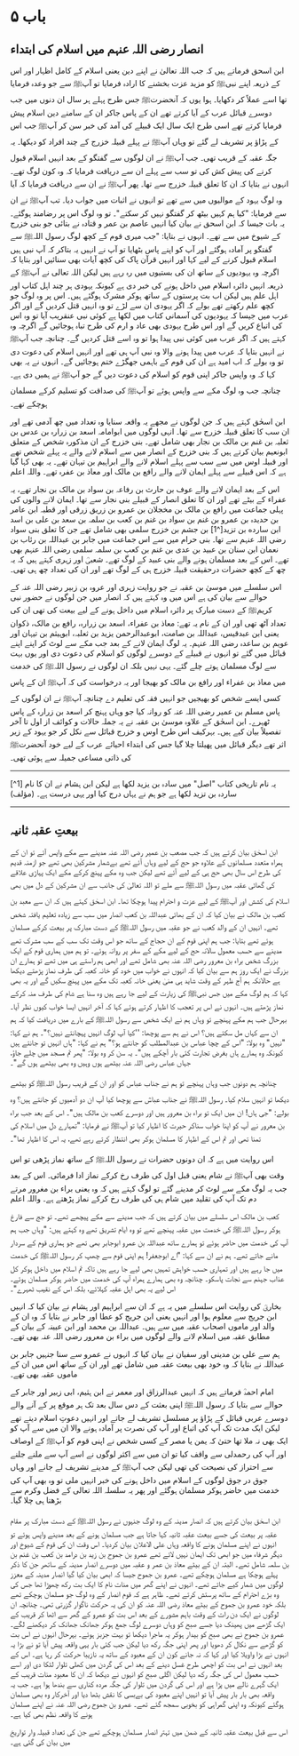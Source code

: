# باب ۵

## انصار رضی اللہ عنہم میں اسلام کی ابتداء

ابن اسحق فرماتے ہیں کہ جب اللہ تعالیٰ نے اپنے دین یعنی اسلام کے کامل اظہار اور اس کے ذریعہ اپنے نبیﷺ کو مزید عزت بخشنے کا ارادہ فرمایا تو آپﷺ سے جو وعدہ فرمایا تھا اسے عملاً کر دکھایا۔ ہوا یوں کہ آنحضرتﷺ جس طرح پہلے ہر سال ان دنوں میں جب دوسرے قبائل عرب کے آیا کرتے تھے ان کے پاس جاکر ان کے سامنے دین اسلام پیش فرمایا کرتے تھے اسی طرح ایک سال ایک قبیلے کی آمد کی خبر سن کر آپﷺ جب اس کے پڑاؤ پر تشریف لے گئے تو وہاں آپﷺ نے پہلے قبیلہ خزرج کے چند افراد کو دیکھا۔ یہ جگہ عقبہ کے قریب تھی۔ جب آپﷺ نے ان لوگوں سے گفتگو کے بعد انہیں اسلام قبول کرنے کی پیش کش کی تو سب سے پہلے ان سے دریافت فرمایا کہ وہ کون لوگ تھے۔ انہوں نے بتایا کہ ان کا تعلق قبیلہ خزرج سے تھا۔ پھر آپﷺ نے ان سے
دریافت فرمایا کہ آیا وہ لوگ یہود کے موالیوں میں سے تھے تو انہوں نے اثبات میں جواب دیا۔ تب آپﷺ نے ان سے فرمایا:
"کیا ہم کہیں بیٹھ کر گفتگو نہیں کر سکتے"۔
تو وہ لوگ اس پر رضامند ہوگئے۔ یہ بات جیسا کہ ابن اسحق نے بیان کیا انہیں عاصم بن عمر و قتادہ نے بتائی جو بنی خزرج کے شیوخ میں سے تھے۔ انہوں نے بتایا: "جب میری قوم کے کچھ لوگ رسول اللہﷺ سے گفتگو پر آمادہ ہوگئے اور آپ کو اپنے پاس بٹھایا تو آپ نے انہیں یہ بتاکر کہ آپ نبی ہیں اسلام قبول کرنے کے لیے کہا اور انہیں قرآن پاک کی کچھ آیات بھی سنائیں اور بتایا کہ اگرچہ وہ یہودیوں کے ساتھ ان کی بستیوں میں رہ رہے ہیں لیکن اللہ تعالی نے آپﷺ کے ذریعہ انہیں دائرہ اسلام میں داخل ہونے کی خبر دی ہے کیونکہ یہودی ہر چند اہل کتاب اور اہل علم ہیں لیکن اب بت پرستوں کے ساتھ ہوکر مشرک ہوگئے ہیں۔ اس پر وہ
لوگ جو کچھ علم رکھتے تھے بولے کہ اگر یہودی ان سے لڑے تو وہ انہیں قتل کردیں گے اور اگر عرب میں جیسا کہ یہودیوں کی آسمانی کتاب میں لکھا ہے کوئی نبی عنقریب آیا تو وہ اس کی اتباع کریں گے اور اس طرح یہودی بھی عاد و ارم کی طرح تباہ ہوجائیں گے اگرچہ وہ کہتے ہیں کہ اگر عرب میں کوئی نبی پیدا ہوا تو وہ اسے قتل کردیں گے۔ چنانچہ جب آپﷺ نے انہیں بتایا کہ عرب میں پیدا ہونے والا وہ نبی آپ ہی تھے اور انہیں اسلام کی دعوت دی تو وہ بولے کہ اب امید ہے ان کی قوم کے باہمی جھگڑے ختم ہوجائیں گے۔ انہوں نے یہ بھی کہا کہ وہ واپس جاکر اپنی قوم کو اسلام کی دعوت دیں گے جو آپﷺ نے ہمیں دی ہے۔ چنانچہ جب وہ لوگ مکے
سے واپس ہوئے تو آپﷺ کی صداقت کو تسلیم کرکے مسلمان ہوچکے تھے۔

ابن اسحٰق کہتے ہیں کہ جن لوگوں نے مجھے یہ واقعہ سنایا وہ تعداد میں چھ آدمی تھے اور ان سب کا تعلق قبیلہ خزرج سے تھا۔ انہی لوگوں میں ابوامامہ اسعد بن زرارہ بن عدس بن ثعلبہ بن غنم بن مالک بن نجار بھی شامل تھے۔ بنی خزرج کے ان مذکورہ شخص کے متعلق ابونعیم بیان کرتے ہیں کہ بنی خزرج کے انصار میں سے اسلام لانے والے یہ پہلے شخص تھے اور قبیلہ اوس میں سے سب سے پہلے اسلام لانے والے ابراہیم بن تیہان تھے۔ یہ بھی کہا گیا ہے کہ اس قبیلے سے پہلے ایمان لانے والے رافع بن مالک اور معاذ بن عفرہ تھے۔ واللہ اعلم

اس کے بعد ایمان لانے والے عوف بن حارث بن رفاعہ بن سواد بن مالک بن نجار تھے، یہ عفراء کے بیٹے تھے اور ان کا تعلق انصار کے قبیلے بنی نجار سے تھا۔ ایمان لانے والوں کی پہلی جماعت میں رافع بن مالک بن مخجلان بن عمرو بن زریق زرقی اور قطبہ ابن عامر بن حدیدہ بن عمرو بن غنم بن سواد بن غنم بن کعب بن سلمہ بن سعد بن علی بن اسد ابن سارده بن تزید[^1] بن جشم بن خزرج سلمی بھی شامل تھے جن کا تعلق بنی سواد رضی اللہ عنہم سے تھا۔ بنی حرام میں سے اس جماعت میں جابر بن عبداللہ بن رئاب بن نعمان ابن سنان بن عبید بن عدی بن غنم بن کعب بن سلمہ سلمی رضی اللہ عنہم بھی تھے۔ اس کے بعد مسلمان ہونے والے بنی عبید کے لوگ تھے۔
شعبیؒ اور زہری کہتے ہیں کہ یہ چھ کے کچھ حضرات درحقیقت قبیلہ خزرج ہی کے لوگ تھے اور ان کی تعداد چھ ہی تھی۔

اس سلسلے میں موسیٰ بن عقبہ نے جو روایت زہری اور عروہ بن زبیر رضی اللہ عنہ کے حوالے سے بیان کی ہے اس میں وہ کہتے ہیں کہ انصار میں جن لوگوں نے حضور نبی کریمﷺ کے دست مبارک پر دائرہ اسلام میں داخل ہونے کے لیے بیعت کی تھی ان کی تعداد آٹھ تھی اور ان کے نام یہ تھے: معاذ بن عفراء، اسعد بن زرارہ، رافع بن مالک، ذکوان یعنی ابن عبدقیس، عبداللہ بن صامت، ابوعبدالرحمن یزید بن ثعلبہ، ابوہیثم بن تیہان اور عویم بن ساعدہ رضی اللہ عنہم۔ یہ لوگ ایمان لانے کے بعد جب مکے سے لوٹ کر اپنے اپنے قبائل میں گئے تو انہوں نے قبیلے کے دوسرے لوگوں کو اسلام کی دعوت دی اور یوں بہت سے لوگ مسلمان ہوتے چلے گئے۔ یہی نہیں بلکہ ان لوگوں نے رسول اللہﷺ کی خدمت میں معاذ بن عفراء اور رافع بن مالک کو بھیجا اور یہ درخواست کی کہ آپﷺ ان کے پاس کسی ایسے شخص کو بھیجیں جو انہیں فقہ کی تعلیم دے چنانچہ آپﷺ نے ان لوگوں کے پاس مسلم بن عمیر رضی اللہ عنہ کو روانہ کیا جو وہاں
پہنچ کر اسعد بن زرارہ کے پاس ٹھہرے۔ ابن اسحٰق کے علاوہ موسیٰ بن عقبہ نے یہ جملہ حالات و کوائف از اول تا آخر تفصیلاً بیان کیے ہیں۔ بہرکیف اس طرح اوس و خزرج قبائل سے نکل کر جو یہود کے زیر اثر تھے دیگر قبائل میں پھیلتا چلا گیا جس کی ابتداء احیائے عرب کے لیے خود آنحضرتﷺ کی ذاتی مساعی جمیلہ سے ہوئی تھی۔

---

[^1] یہ نام تاریخی کتاب "اصل" میں سادہ بن یزید لکھا ہے لیکن ابن ہشام نے ان کا نام ساردہ بن تزید لکھا ہے جو ہم نے یہاں درج کیا اور یہی درست ہے۔ (مؤلف)

---

## بیعتِ عقبہ ثانیہ

ابن اسحٰق بیان کرتے ہیں کہ جب مصعب بن عمیر رضی اللہ عنہ مدینے سے مکے واپس آئے تو ان کے ہمراہ متعدد مسلمانوں کے علاوہ جو حج کے لیے وہاں آئے تھے بےشمار مشرکین بھی تھے جو ازمنہ قدیم کی طرح اس سال بھی حج ہی کے لیے آئے تھے لیکن جب وہ مکے پہنچ کرکے مکے ایک پہاڑی علاقے کی گھاٹی عقبہ میں رسول اللہﷺ سے ملے تو اللہ تعالیٰ کی جانب سے ان مشرکین کے دل میں بھی اسلام کی کشش اور آپﷺ کے لیے عزت و احترام پیدا ہوچکا تھا۔ ابن اسحٰق کہتے ہیں کہ ان سے معبد بن کعب بن مالک نے
بیان کیا کہ ان کے بھائی عبداللہ بن کعب انصار میں سب سے زیادہ تعلیم یافتہ شخص تھے۔ انہیں ان کے والد کعب نے جو عقبہ میں رسول اللہﷺ کے دست مبارک پر بیعت کرکے مسلمان ہوئے تھے بتایا: جب ہم اپنی قوم کے ان حجاج کے ساتھ جو اس وقت تک سب کے سب مشرک تھے مدینے سے حسب معمول سالانہ حج کے لیے مکے کے سفر پر روانہ ہوئے۔ تو ہم میں ہماری قوم کے ایک بزرگ شخص براء بن معرور رضی اللہ عنہ بھی شامل تھے اور ابھی ہم راستے ہی میں تھے تو ہمارے ان بزرگ نے ایک روز ہم سے بیان کیا کہ انہوں نے خواب میں خود کو خانہ کعبہ کی طرف نماز پڑھتے دیکھا  ہے حالانکہ ہم آج ظہر کے وقت شاید ہی منیٰ یعنی خانہ کعبہ تک مکے میں پہنچ سکیں گے اور یہ بھی کہا کہ ہم لوگ مکے میں جس نبیﷺ کی زیارت کے لیے جا رہے ہیں وہ سنا ہے شام کی طرف منہ کرکے نماز پڑھتے ہیں۔ انہوں نے اس پر تعجب کا اظہار کرتے ہوئے کہا کہ آخر انہیں ایسا خواب کیوں نظر آیا۔ بہرحال جب ہم مکے پہنچے تو وہاں ہم نے ایک شخص سے رسول اللہﷺ کے بارے میں
دریافت کیا کہ ہم ان سے کہاں مل سکتے ہیں؟ اس نے ہم سے پوچھا: ''کیا آپ لوگ انہیں پہچانتے نہیں؟"۔ ہم نے کہا: "نہیں" وہ بولا: "اس کے چچا عباس بن عبدالمطلب کو جانتے ہو؟" ہم نے کہا: "ہاں انہیں تو جانتے ہیں کیونکہ وہ ہمارے ہاں بغرض تجارت
کئی بار آچکے ہیں"۔ یہ سن کر وہ بولا:
"پھر تم مسجد میں چلے جاؤ، جہاں عباس رضی اللہ عنہ بیٹھے ہوں وہیں وہ بھی بیٹھے ہوں گے"۔

چنانچہ ہم دونوں جب وہاں پہنچے تو ہم نے جناب عباس کو اور ان کے قریب رسول اللہﷺ کو بیٹھے دیکھا تو انہیں سلام کیا۔ رسول اللہﷺ نے جناب عباسؓ سے پوچھا کیا آپ ان دو آدمیوں کو جانتے ہیں؟ وہ بولے:
"جی ہاں! ان میں ایک تو براء بن معرور ہیں اور دوسرے کعب بن مالک ہیں"۔
اس کے بعد جب براء بن معرور نے آپ کو اپنا خواب سناکر حیرت کا اظہار کیا تو آپﷺ نے فرمایا:
"تمہارے دل میں اسلام کی تمنا تھی اور تم اس کے اظہار کا مسلمان ہوکر بھی انتظار کرتے رہے تھے، یہ اس کا اظہار تھا"۔  

اس روایت میں ہے کہ ان دونوں حضرات نے رسول اللہﷺ کے ساتھ نماز پڑھی تو اس وقت بھی آپﷺ نے شام یعنی قبل اول کی طرف رخ کرکے نماز ادا فرمائی۔ اس کے بعد جب یہ لوگ مکے سے لوٹ کر مدینے گئے تو لوگ کہتے ہیں کہ وہ یعنی براء بن مغرور مرتے دم تک آپ کی تقلید میں شام ہی کی طرف رخ کرکے نماز پڑھتے ہے۔ واللہ اعلم

کعب بن مالک اس سلسلے میں بیان کرتے ہیں کہ جب مدینے سے مکے پیچھے تھے۔ تو جج سے فارغ ہوکر رسول اللہﷺ کی خدمت میں عقبہ پہنچے تھے تو وہ ایام تشریق تھے وہ کہتے ہیں:
"وہاں جب ہم آپ کی خدمت میں حاضر ہوئے تو ہمارے ساتھ عبداللہ بن عمرو ابوجابر بھی تھے جو ہماری قوم کے سردار مانے جاتے تھے۔ ہم نے ان سے کہا: "اے ابوجعفر! ہم اپنی قوم سے چھپ کر رسول اللہﷺ کی خدمت میں جا رہے ہیں اور تمہاری حسب خواہش تمہیں بھی لیے جا رہے ہیں تاکہ تم اسلام میں داخل ہوکر کل عذاب جہنم سے نجات پاسکو۔ چنانچہ وہ بھی ہمارے ہمراہ آپ کی خدمت میں حاضر ہوکر مسلمان ہوئے۔ اس لیے یہ بھی اہل عقبہ کہلائے، بلکہ اس کے نقیب ٹھہرے"۔

بخاریؒ کی روایت اس سلسلے میں یہ ہے کہ ان سے ابراہیم اور ہشام نے بیان کیا کہ انہیں ابن جریج سے معلوم ہوا اور انہیں یعنی ابن جریج کو عطا اور جابر نے بتایا کہ وہ ان کے والد اور ماموں اصحاب عقبہ میں سے ہیں۔ عبداللہ بن محمد اور ابن عیینہ کے بیان کے مطابق عقبہ میں اسلام لانے والے لوگوں میں براء بن معرور رضی اللہ عنہ بھی تھے۔

ہم سے علی بن مدینی اور سفیان نے بیان کیا کہ انہوں نے عمرو سے سنا جنہیں جابر بن عبداللہ نے بتایا کہ وہ خود بھی بیعت عقبہ میں شامل تھے اور ان کے ساتھ اس میں ان کے ماموں عقبہ بھی تھے۔

امام احمدؒ فرماتے ہیں کہ انہیں عبدالرزاق اور معمر نے ابن ہثیم، ابی زبیر اور جابر کے حوالے سے بتایا کہ رسول اللہﷺ اپنی بعثت کے دس سال بعد تک ہر موقع پر کے آنے والے دوسرے عربی قبائل کے پڑاؤ پر مسلسل تشریف لے جاتے اور انہیں دعوتِ اسلام دیتے تھے لیکن ایک مدت تک آپ کی اتباع اور آپ کی نصرت پر آمادہ ہونے والا ان میں سے آپ کو ایک بھی نہ ملا تھا حتیٰ کہ یمن یا مصر کے کسی شخص نے اپنی قوم کو آپﷺ کے اوصاف اور آپ کی رحمدلی سے واقف کیا تو ان میں سے اکثر لوگوں نے اسے آپ سے ملنے جلنے سے احتراز کی نصیحت کی تھی لیکن جب آپﷺ کے مدینے تشریف لے جانے اور وہاں جوق در جوق لوگوں کے اسلام میں داخل ہونے کی خبر انہیں ملی تو وہ بھی آپ کی خدمت میں حاضر ہوکر مسلمان ہوگئے اور پھر یہ سلسلہ اللہ تعالی کے فضل وکرم سے بڑھتا ہی چلا گیا۔

ابن اسحٰق بیان کرتے ہیں کہ انصار مدینہ کے وہ لوگ جنہوں نے رسول اللہﷺ کے دست مبارک پر مقام عقبہ پر بیعت کی جسے بیعت عقبہ ثانیہ کہا جاتا ہے جب مسلمان ہونے کے بعد مدینے واپس ہوئے تو انہوں نے اپنے مسلمان ہونے کا واقعہ وہاں علی الاعلان بیان کردیا۔ اس وقت ان کی قوم کے شیوخ اور دیگر شرفاء میں جو ابھی تک ایمان نہیں لائے تھے عمرو بن جموح بن زید بن درامد بن کعب بن غنم بن بن سلمہ شامل تھے۔ البتہ ان کے بیٹے معاذ بن عمر و عقبہ میں دوسرے انصار مدینہ کے ساتھر جن کا ذکر پہلے ہوچکا ہے مسلمان ہوچکے تھے۔ عمرو بن جموح جیسا کہ ابھی بیان کیا گیا انصار مدینہ کے معزز لوگوں میں شمار کیے جاتے تھے۔ انہوں نے اپنے گھر میں منات نام کا ایک بت رکھ چھوڑا تھا جس کی وہ بڑے احترام کے ساتھ پرستش کرتے تھے۔ ظاہر ہے کہ قوم انصار کے وہ لوگ جو مسلمان ہوچکے تھے بلکہ خود عمرو بن جموح کے بیٹے معاذ رضی اللہ عنہ کو ان کی یہ حرکت ناگوار گزرتی تھی۔ چنانچہ ان لوگوں نے ایک دن رات کے وقت باہم مشورے کے بعد اس بت کو عمرو کے گھر سے اٹھا کر قریب کے ایک گڑھے میں پھینک دیا جسے صبح کو وہاں دوسرے لوگ جمع ہوکر جھانک جھانک کر دیکھنے لگے۔ عمرو بن جموح نے بھی صبح کو بیدار ہوکر یہ ماجرا دیکھا تو بہت جزبز ہوئے۔ بہرحال انہوں نے اس بت کو گڑھے سے نکال کر دھویا اور پھر اپنی جگہ رکھ دیا لیکن جب کئی بار یہی واقعہ پیش آیا تو
نے بڑا یہ انہوں نے بڑا واویلا کیا اور کہا کہ نہ جانے کون ان کے معبود کے ساتھ یہ نازیبا حرکت کر رہا ہے۔ اس کے بعد انہوں نے اس بت کو
اچھی طرح غسل دینے کے بعد اس کی گردن میں کھلی تلوار لٹکا دی اور اسے حسب معمول اس کی جگہ رکھ دیا لیکن اگلی صبح کو انہوں نے
دیکھا کہ ان کا معبود منات قریب کے ایک گہرے نالے میں پڑا ہے اور اس کی گردن میں تلوار کی جگہ مردہ کناری سے بندھا ہوا ہے۔ جب یہ واقعہ بھی بار بار پیش آیا تو انہیں اپنے معبود کی بےبسی کا نقش بٹھا دیا اور آخرکار وہ بھی مسلمان ہوگئے کیونکہ وہ اپنی
گمراہی کو بخوبی سمجھ گئے تھے۔ عمرو بن جموح رضی اللہ عنہ نے اپنے مسلمان ہونے کا واقعہ نظم بھی کیا ہے۔

اس سے قبل بیعت عقبہ ثانیہ کے ضمن میں تہتر انصار مسلمان ہوچکے تھے جن کی تعداد قبیلہ وار تواریخ میں بیان کی گئی ہے۔